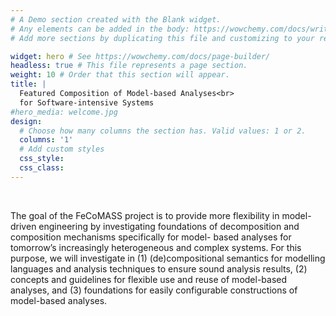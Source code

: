 ```yaml
---
# A Demo section created with the Blank widget.
# Any elements can be added in the body: https://wowchemy.com/docs/writing-markdown-latex/
# Add more sections by duplicating this file and customizing to your requirements.

widget: hero # See https://wowchemy.com/docs/page-builder/
headless: true # This file represents a page section.
weight: 10 # Order that this section will appear.
title: |
  Featured Composition of Model-based Analyses<br>
  for Software-intensive Systems
#hero_media: welcome.jpg
design:
  # Choose how many columns the section has. Valid values: 1 or 2.
  columns: '1'
  # Add custom styles
  css_style: 
  css_class:
---
```


<br>

The goal of the FeCoMASS project is to provide more flexibility in model-driven engineering by investigating foundations of decomposition and composition mechanisms specifically for model- based analyses for tomorrow’s increasingly heterogeneous and complex systems. For this purpose, we will investigate in (1) (de)compositional semantics for modelling languages and analysis techniques to ensure sound analysis results, (2) concepts and guidelines for flexible use and reuse of model-based analyses, and (3) foundations for easily configurable constructions of model-based analyses.